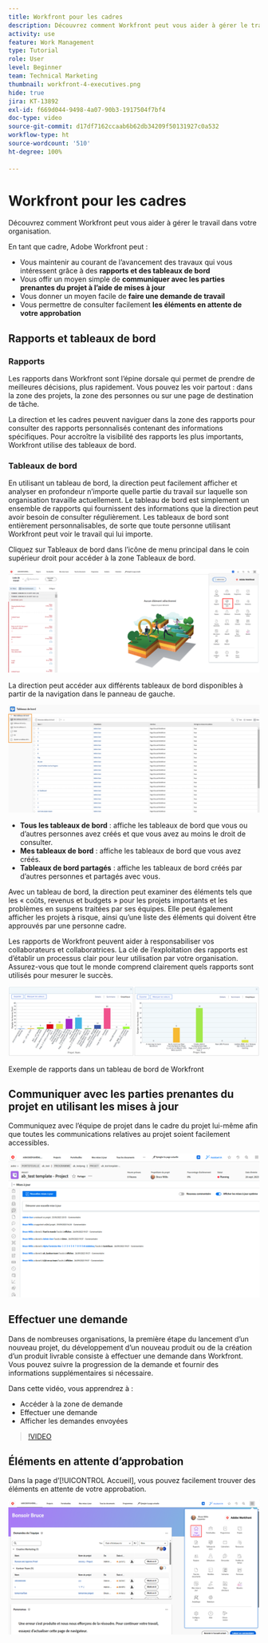 ```yaml
---
title: Workfront pour les cadres
description: Découvrez comment Workfront peut vous aider à gérer le travail dans votre organisation.
activity: use
feature: Work Management
type: Tutorial
role: User
level: Beginner
team: Technical Marketing
thumbnail: workfront-4-executives.png
hide: true
jira: KT-13892
exl-id: f669d044-9498-4a07-90b3-1917504f7bf4
doc-type: video
source-git-commit: d17df7162ccaab6b62db34209f50131927c0a532
workflow-type: ht
source-wordcount: '510'
ht-degree: 100%

---
```


# Workfront pour les cadres

Découvrez comment Workfront peut vous aider à gérer le travail dans votre organisation.

En tant que cadre, Adobe Workfront peut :

* Vous maintenir au courant de l’avancement des travaux qui vous intéressent grâce à des **rapports et des tableaux de bord**
* Vous offir un moyen simple de **communiquer avec les parties prenantes du projet à l’aide de mises à jour**
* Vous donner un moyen facile de **faire une demande de travail**
* Vous permettre de consulter facilement **les éléments en attente de votre approbation**

## Rapports et tableaux de bord

### Rapports

Les rapports dans Workfront sont l’épine dorsale qui permet de prendre de meilleures décisions, plus rapidement. Vous pouvez les voir partout : dans la zone des projets, la zone des personnes ou sur une page de destination de tâche.

La direction et les cadres peuvent naviguer dans la zone des rapports pour consulter des rapports personnalisés contenant des informations spécifiques. Pour accroître la visibilité des rapports les plus importants, Workfront utilise des tableaux de bord.

### Tableaux de bord

En utilisant un tableau de bord, la direction peut facilement afficher et analyser en profondeur n’importe quelle partie du travail sur laquelle son organisation travaille actuellement. Le tableau de bord est simplement un ensemble de rapports qui fournissent des informations que la direction peut avoir besoin de consulter régulièrement. Les tableaux de bord sont entièrement personnalisables, de sorte que toute personne utilisant Workfront peut voir le travail qui lui importe.

Cliquez sur Tableaux de bord dans l’icône de menu principal dans le coin supérieur droit pour accéder à la zone Tableaux de bord.

![Image de l’option Tableaux de bord dans le menu principal](assets/workfront-4-executives-1.png)

La direction peut accéder aux différents tableaux de bord disponibles à partir de la navigation dans le panneau de gauche.

![Image de la page Tableaux de bord](assets/workfront-4-executives-2.png)

* **Tous les tableaux de bord** : affiche les tableaux de bord que vous ou d’autres personnes avez créés et que vous avez au moins le droit de consulter.
* **Mes tableaux de bord** : affiche les tableaux de bord que vous avez créés.
* **Tableaux de bord partagés** : affiche les tableaux de bord créés par d’autres personnes et partagés avec vous.

Avec un tableau de bord, la direction peut examiner des éléments tels que les « coûts, revenus et budgets » pour les projets importants et les problèmes en suspens traitées par ses équipes. Elle peut également afficher les projets à risque, ainsi qu’une liste des éléments qui doivent être approuvés par une personne cadre.

Les rapports de Workfront peuvent aider à responsabiliser vos collaborateurs et collaboratrices. La clé de l’exploitation des rapports est d’établir un processus clair pour leur utilisation par votre organisation. Assurez-vous que tout le monde comprend clairement quels rapports sont utilisés pour mesurer le succès.

![Exemple de rapports dans un tableau de bord de Workfront](assets/workfront-4-executives-3.png)

Exemple de rapports dans un tableau de bord de Workfront

## Communiquer avec les parties prenantes du projet en utilisant les mises à jour

Communiquez avec l’équipe de projet dans le cadre du projet lui-même afin que toutes les communications relatives au projet soient facilement accessibles.

![Image de la page des mises à jour](assets/workfront-4-executives-4.png)


## Effectuer une demande

Dans de nombreuses organisations, la première étape du lancement d’un nouveau projet, du développement d’un nouveau produit ou de la création d’un produit livrable consiste à effectuer une demande dans Workfront. Vous pouvez suivre la progression de la demande et fournir des informations supplémentaires si nécessaire.

Dans cette vidéo, vous apprendrez à :

* Accéder à la zone de demande
* Effectuer une demande
* Afficher les demandes envoyées

>[!VIDEO](https://video.tv.adobe.com/v/3413114/?quality=12&learn=on&enablevpops&captions=fre_fr)

## Éléments en attente d’approbation

Dans la page d’[!UICONTROL Accueil], vous pouvez facilement trouver des éléments en attente de votre approbation.

![Image de la page d’accueil](assets/workfront-4-executives-5.png)

